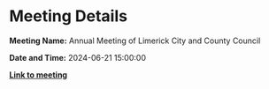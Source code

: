 # Meeting Details

**Meeting Name:** Annual Meeting of Limerick City and County Council

**Date and Time:** 2024-06-21 15:00:00

**<a href="https://www.limerick.ie/council/whats-on/annual-meeting-of-limerick-city-and-county-council-0" target="_blank">Link to meeting</a>**
